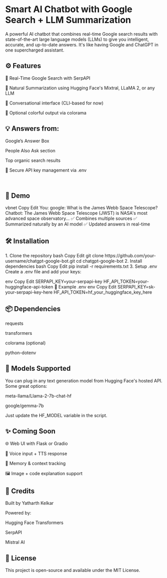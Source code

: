 <h1>Smart AI Chatbot with Google Search + LLM Summarization</h1>
A powerful AI chatbot that combines real-time Google search results with state-of-the-art large language models (LLMs) to give you intelligent, accurate, and up-to-date answers. It's like having Google and ChatGPT in one supercharged assistant.

<br>
<h2>⚙️ Features</h2>
🔎 Real-Time Google Search with SerpAPI

🧠 Natural Summarization using Hugging Face's Mixtral, LLaMA 2, or any LLM

💬 Conversational interface (CLI-based for now)

🎨 Optional colorful output via colorama

<h2>💡 Answers from:</h2>

Google’s Answer Box

People Also Ask section

Top organic search results

🔐 Secure API key management via .env

<br>
<h2>🚀 Demo</h2>
vbnet
Copy
Edit
You: google: What is the James Webb Space Telescope?
Chatbot: The James Webb Space Telescope (JWST) is NASA's most advanced space observatory...
✅ Combines multiple sources
✅ Summarized naturally by an AI model
✅ Updated answers in real-time

<h2>🛠️ Installation</h2>
1. Clone the repository
bash
Copy
Edit
git clone https://github.com/your-username/chatgpt-google-bot.git
cd chatgpt-google-bot
2. Install dependencies
bash
Copy
Edit
pip install -r requirements.txt
3. Setup .env
Create a .env file and add your keys:

env
Copy
Edit
SERPAPI_KEY=your-serpapi-key
HF_API_TOKEN=your-huggingface-api-token
📁 Example .env
env
Copy
Edit
SERPAPI_KEY=sk-your-serpapi-key-here
HF_API_TOKEN=hf_your_huggingface_key_here
<h2>📦 Dependencies</h2>
requests

transformers

colorama (optional)

python-dotenv

<h2>🤖 Models Supported</h2>
You can plug in any text generation model from Hugging Face's hosted API. Some great options:

meta-llama/Llama-2-7b-chat-hf

google/gemma-7b

Just update the HF_MODEL variable in the script.

<h2>✨ Coming Soon</h2>
🌐 Web UI with Flask or Gradio

🎤 Voice input + TTS response

🧠 Memory & context tracking

🖼️ Image + code explanation support

<h2>🙌 Credits</h2>
Built by Yatharth Kelkar

Powered by:

Hugging Face Transformers

SerpAPI

Mistral AI

<h2>📜 License</h2>
This project is open-source and available under the MIT License.


